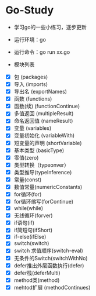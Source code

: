 # Go-Study
- 学习go的一些小练习，逐步更新

- 运行环境：go 
- 运行命令：go run xx.go
- 模块列表
- [x] 包 (packages)
- [x] 导入 (imports)
- [x] 导出名 (exportNames)
- [x] 函数 (functions)
- [x] 函数(续) (functionContinue)
- [x] 多值返回 (multipleResult)
- [x] 命名返回值 (nameResult)
- [x] 变量 (variables)
- [x] 变量初始化 (variableWith)
- [x] 短变量的声明 (shortVariable)
- [x] 基本类型 (basicType)
- [x] 零值(zero)
- [x] 类型转换（typeonver）
- [x] 类型推导(typeInference)
- [x] 常量(const)
- [x] 数值常量(numericConstants)
- [x] for循环(for)
- [x] for循环缩写(forContinue)
- [x] while(while)
- [x] 无线循环(forver)
- [x] if语句(if)
- [x] if简短句(ifShort)
- [x] if-else(ifElse)
- [x] switch(switch)
- [x] switch 求值顺序(switch-eval)
- [x] 无条件的Switch(switchWithNo)
- [x] defer推出外层函数执行(defer)
- [x] defer栈(deferMulti)
- [x] method类(method)
- [x] mehtod扩展 (methodContinues)